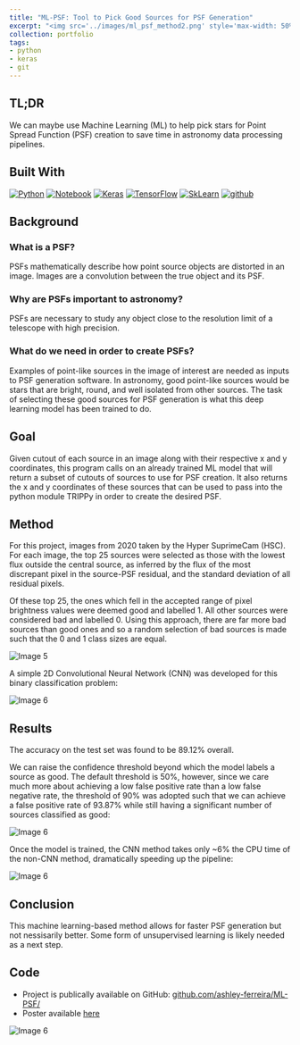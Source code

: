 ```yaml
---
title: "ML-PSF: Tool to Pick Good Sources for PSF Generation"
excerpt: "<img src='../images/ml_psf_method2.png' style='max-width: 50%; display: inline-block;'>"
collection: portfolio
tags:
- python
- keras
- git
---
```


## TL;DR

We can maybe use Machine Learning (ML) to help pick stars for Point Spread Function (PSF) creation to save time in astronomy data processing pipelines. 

## Built With

[![Python][python]][python-url]
[![Notebook][notebook]][notebook-url] 
[![Keras][keras]][keras-url]
[![TensorFlow][tensorflow]][tensorflow-url]
[![SkLearn][sklearn]][sklearn-url]
[![github][github]][github-url]

[github]: https://img.shields.io/badge/github-%23121011.svg?style=for-the-badge&logo=github&logoColor=white
[github-url]: https://github.com/

[python]: https://img.shields.io/badge/Python-3776AB?style=for-the-badge&logo=python&logoColor=white
[python-url]: https://www.python.org/

[notebook]: https://img.shields.io/badge/Made%20with-Jupyter-orange?style=for-the-badge&logo=Jupyter
[notebook-url]: https://jupyter.org/

[keras]: https://img.shields.io/badge/Keras-%23D00000.svg?style=for-the-badge&logo=Keras&logoColor=white
[keras-url]: https://keras.io/

[tensorflow]: https://img.shields.io/badge/TensorFlow-%23FF6F00.svg?style=for-the-badge&logo=TensorFlow&logoColor=white
[tensorflow-url]: https://www.tensorflow.org/

[sklearn]: https://img.shields.io/badge/scikit--learn-%23F7931E.svg?style=for-the-badge&logo=scikit-learn&logoColor=white
[sklearn-url]: https://scikit-learn.org/

[vim]: https://img.shields.io/badge/VIM-%2311AB00.svg?style=for-the-badge&logo=vim&logoColor=white
[vim-url]: https://www.vim.org/


## Background

### What is a PSF?
PSFs mathematically describe how point source objects are distorted in an image. Images are a convolution between the true object and its PSF.

### Why are PSFs important to astronomy?
PSFs are necessary to study any object close to the resolution limit of a telescope with high precision.

### What do we need in order to create PSFs?
Examples of point-like sources in the image of interest are needed as inputs to PSF generation software. In astronomy, good point-like sources would be stars that are
bright, round, and well isolated from other sources. The task of selecting these good sources for PSF generation is
what this deep learning model has been trained to do. 

## Goal
Given cutout of each source in an image along with their respective x and y coordinates, this program calls on an already trained ML model that will return a subset of cutouts of sources to use for PSF creation. It also returns the x and y coordinates of these sources that can be used to pass into the python module TRIPPy in order to create the desired PSF. 

## Method

For this project, images from 2020 taken by the Hyper SuprimeCam (HSC). For each image, the top 25 sources were selected as those with
the lowest flux outside the central source, as inferred by the flux
of the most discrepant pixel in the source-PSF residual, and the
standard deviation of all residual pixels.


Of these top 25, the ones which fell in the accepted range of
pixel brightness values were deemed good and labelled 1. All
other sources were considered bad and labelled 0.
Using this approach, there are far more bad sources than good
ones and so a random selection of bad sources is made such
that the 0 and 1 class sizes are equal.


<img src="../../images/ml_psf_method1.png" alt="Image 5" style="max-width: 70%; display: inline-block;">

A simple 2D Convolutional Neural Network (CNN) was developed for
this binary classification problem:

<img src="../../images/ml_psf_method2.png" alt="Image 6" style="max-width: 70%; display: inline-block;">

## Results

The accuracy on the test set was found to be 89.12% overall. 

We can raise the confidence threshold beyond which the model
labels a source as good. The default threshold is 50%, however, since we care much more about achieving a low false positive rate than a low false negative rate, the threshold of 90% was adopted such that
we can achieve a false positive rate of 93.87% while still having a significant
number of sources classified as good:

<img src="../../images/ml_psf_results1.png" alt="Image 6" style="max-width: 60%; display: inline-block;">

Once the model is trained, the CNN method takes only ~6% the CPU time of the non-CNN method, dramatically speeding up the pipeline:

<img src="../../images/ml_psf_results2.png" alt="Image 6" style="max-width: 90%; display: inline-block;">


## Conclusion 

This machine learning-based method allows for faster PSF generation but not nessisarily better. Some form of unsupervised learning is likely needed as a next step.

## Code

- Project is publically available on GitHub: [github.com/ashley-ferreira/ML-PSF/](https://github.com/ashley-ferreira/ML-PSF/)
- Poster available [here](https://github.com/ashley-ferreira/ML-PSF/blob/main/PosterPresentations/CUPC22_poster_AshleyFerreira.pdf)

<img src="../../images/ml_psf_poster.jpg" alt="Image 6" style="max-width: 80%; display: inline-block;">
